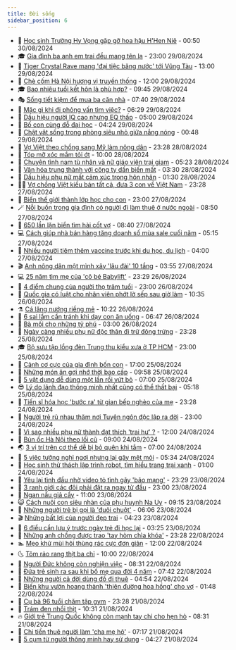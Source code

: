 ```yaml
---
title: Đời sống
sidebar_position: 6
---
```


<!-- vnexpress-doi-song:START -->
- 🚀 [Học sinh Trường Hy Vọng gặp gỡ hoa hậu H&#39;Hen Niê](https://vnexpress.net/hoc-sinh-truong-hy-vong-gap-go-hoa-hau-h-hen-nie-4787180.html) - 00:50 30/08/2024
- 🎓 [Gia đình ba anh em trai đều mang tên lạ](https://vnexpress.net/gia-dinh-ba-anh-em-trai-deu-mang-ten-la-4787298.html) - 23:00 29/08/2024
- 🚦 [Tiger Crystal Rave mang &#39;đại tiệc băng nước&#39; tới Vũng Tàu](https://vnexpress.net/tiger-crystal-rave-mang-dai-tiec-bang-nuoc-toi-vung-tau-4786695.html) - 13:00 29/08/2024
- 🦣 [Chè cốm Hà Nội hương vị truyền thống](https://vnexpress.net/che-com-ha-noi-huong-vi-truyen-thong-4787148.html) - 12:00 29/08/2024
- 🎓 [Bao nhiêu tuổi kết hôn là phù hợp?](https://vnexpress.net/bao-nhieu-tuoi-ket-hon-la-phu-hop-4787062.html) - 09:45 29/08/2024
- 🎭 [Sống tiết kiệm để mua ba căn nhà](https://vnexpress.net/song-tiet-kiem-de-mua-ba-can-nha-4786654.html) - 07:40 29/08/2024
- 🦅 [Mặc gì khi đi phỏng vấn tìm việc?](https://vnexpress.net/mac-gi-khi-di-phong-van-tim-viec-4786589.html) - 06:29 29/08/2024
- 🎃 [Dấu hiệu người IQ cao nhưng EQ thấp](https://vnexpress.net/dau-hieu-nguoi-iq-cao-nhung-eq-thap-4786450.html) - 05:00 29/08/2024
- 💪 [Bố con cùng đỗ đại học](https://vnexpress.net/bo-con-cung-do-dai-hoc-4786832.html) - 04:24 29/08/2024
- 🐻 [Chật vật sống trong phòng siêu nhỏ giữa nắng nóng](https://vnexpress.net/chat-vat-song-trong-phong-sieu-nho-giua-nang-nong-4786766.html) - 00:48 29/08/2024
- 🧠 [Vợ Việt theo chồng sang Mỹ làm nông dân](https://vnexpress.net/vo-viet-theo-chong-sang-my-lam-nong-dan-4785861.html) - 23:28 28/08/2024
- 🐘 [Tóp mỡ xóc mắm tỏi ớt](https://vnexpress.net/doi-song-cooking-top-mo-xoc-mam-toi-ot-4786324.html) - 10:00 28/08/2024
- 👹 [Chuyện tình nam tù nhân và nữ giáo viên trại giam](https://vnexpress.net/chuyen-tinh-nam-tu-nhan-va-nu-giao-vien-trai-giam-4786436.html) - 05:23 28/08/2024
- 💂 [Văn hóa trung thành với công ty dần biến mất](https://vnexpress.net/van-hoa-trung-thanh-voi-cong-ty-dan-bien-mat-4786200.html) - 03:30 28/08/2024
- 🦍 [Dấu hiệu phụ nữ mất cảm xúc trong hôn nhân](https://vnexpress.net/dau-hieu-phu-nu-mat-cam-xuc-trong-hon-nhan-4786216.html) - 01:30 28/08/2024
- 🧑‍🏫 [Vợ chồng Việt kiều bán tất cả, đưa 3 con về Việt Nam](https://vnexpress.net/vo-chong-viet-kieu-ban-tat-ca-dua-3-con-ve-viet-nam-4785121.html) - 23:28 27/08/2024
- 🧰 [Biến thế giới thành lớp học cho con](https://vnexpress.net/bien-the-gioi-thanh-lop-hoc-cho-con-4786370.html) - 23:00 27/08/2024
- 🪄 [Nỗi buồn trong gia đình có người đi làm thuê ở nước ngoài](https://vnexpress.net/noi-buon-trong-gia-dinh-co-nguoi-di-lam-thue-o-nuoc-ngoai-4785981.html) - 08:50 27/08/2024
- 🐲 [650 lần lặn biển tìm hài cốt vợ](https://vnexpress.net/650-lan-lan-bien-tim-hai-cot-vo-4786185.html) - 08:40 27/08/2024
- 💻 [Cách giúp nhà bán hàng tăng doanh số mùa sale cuối năm](https://vnexpress.net/cach-giup-nha-ban-hang-tang-doanh-so-mua-sale-cuoi-nam-4783310.html) - 05:15 27/08/2024
- 🐘 [Nhiều người tiêm thêm vaccine trước khi du học, du lịch](https://vnexpress.net/nhieu-nguoi-tiem-them-vaccine-truoc-khi-du-hoc-du-lich-4786059.html) - 04:00 27/08/2024
- 🎬 [Anh nông dân một mình xây &#39;lâu đài&#39; 10 tầng](https://vnexpress.net/anh-nong-dan-mot-minh-xay-lau-dai-10-tang-4785993.html) - 03:55 27/08/2024
- 💻 [25 năm tìm mẹ của &#39;cô bé Babylift&#39;](https://vnexpress.net/25-nam-tim-me-cua-co-be-babylift-4784656.html) - 23:29 26/08/2024
- 🧰 [4 điểm chung của người thọ trăm tuổi](https://vnexpress.net/4-diem-chung-cua-nguoi-tho-tram-tuoi-4785977.html) - 23:00 26/08/2024
- 🫣 [Quốc gia có luật cho nhân viên phớt lờ sếp sau giờ làm](https://vnexpress.net/quoc-gia-co-luat-cho-nhan-vien-phot-lo-sep-sau-gio-lam-4785896.html) - 10:35 26/08/2024
- ⚗️ [Cá lăng nướng riềng mẻ](https://vnexpress.net/doi-song-cooking-ca-lang-nuong-rieng-me-4785842.html) - 10:22 26/08/2024
- 🌊 [6 sai lầm cần tránh khi dạy con ăn uống](https://vnexpress.net/6-sai-lam-can-tranh-khi-day-con-an-uong-4785744.html) - 06:47 26/08/2024
- 💃 [Bà mối cho những tỷ phú](https://vnexpress.net/ba-moi-cho-nhung-ty-phu-4785491.html) - 03:00 26/08/2024
- 🦆 [Ngày càng nhiều phụ nữ độc thân đi trữ đông trứng](https://vnexpress.net/ngay-cang-nhieu-phu-nu-doc-than-di-tru-dong-trung-4784572.html) - 23:28 25/08/2024
- 🎓 [Bộ sưu tập lồng đèn Trung thu kiểu xưa ở TP HCM](https://vnexpress.net/bo-suu-tap-long-den-trung-thu-kieu-xua-o-tp-hcm-4785538.html) - 23:00 25/08/2024
- 💪 [Cảnh cơ cực của gia đình bốn con](https://vnexpress.net/canh-co-cuc-cua-gia-dinh-bon-con-4785207.html) - 17:00 25/08/2024
- 🤔 [Những món ăn gợi nhớ thời bao cấp](https://vnexpress.net/doi-song-cooking-nhung-mon-an-goi-nho-thoi-bao-cap-4785505.html) - 09:58 25/08/2024
- 🧰 [5 vật dụng dễ dùng một lần rồi vứt bỏ](https://vnexpress.net/5-vat-dung-de-dung-mot-lan-roi-vut-bo-4785365.html) - 07:00 25/08/2024
- 😎 [Lý do lãnh đạo thông minh nhất cũng có thể thất bại](https://vnexpress.net/ly-do-lanh-dao-thong-minh-nhat-cung-co-the-that-bai-4785418.html) - 05:18 25/08/2024
- 🌮 [Tiến sĩ hóa học &#39;bước ra&#39; từ gian bếp nghèo của mẹ](https://vnexpress.net/tien-si-hoa-hoc-buoc-ra-tu-gian-bep-ngheo-cua-me-4784851.html) - 23:28 24/08/2024
- 🧠 [Người trẻ rủ nhau thăm nơi Tuyên ngôn độc lập ra đời](https://vnexpress.net/nguoi-tre-ru-nhau-tham-noi-tuyen-ngon-doc-lap-ra-doi-4785326.html) - 23:00 24/08/2024
- 🎡 [Vì sao nhiều phụ nữ thành đạt thích &#39;trai hư&#39; ?](https://vnexpress.net/vi-sao-nhieu-phu-nu-thanh-dat-thich-trai-hu-4785292.html) - 12:00 24/08/2024
- 🎡 [Bún ốc Hà Nội theo lối cũ](https://vnexpress.net/doi-song-cooking-bun-oc-ha-noi-theo-loi-cu-4785234.html) - 09:00 24/08/2024
- 🌏 [3 vị trí trên cơ thể dễ bị bỏ quên khi tắm](https://vnexpress.net/3-vi-tri-tren-co-the-de-bi-bo-quen-khi-tam-4784838.html) - 07:00 24/08/2024
- 🐻 [5 việc tưởng nghỉ ngơi nhưng lại gây mệt mỏi](https://vnexpress.net/5-viec-tuong-nghi-ngoi-nhung-lai-gay-met-moi-4784852.html) - 05:34 24/08/2024
- 💂 [Học sinh thử thách lập trình robot, tìm hiểu trang trại xanh](https://vnexpress.net/hoc-sinh-thu-thach-lap-trinh-robot-tim-hieu-trang-trai-xanh-4785071.html) - 01:00 24/08/2024
- 🥸 [Yêu lại tình đầu nhờ video tỏ tình gây &#39;bão mạng&#39;](https://vnexpress.net/yeu-lai-tinh-dau-nho-video-to-tinh-gay-bao-mang-4783682.html) - 23:29 23/08/2024
- 🌋 [3 ranh giới các đôi phải đặt ra ngay từ đầu](https://vnexpress.net/3-ranh-gioi-cac-doi-phai-dat-ra-ngay-tu-dau-4785007.html) - 23:00 23/08/2024
- 🦩 [Ngan nấu giả cầy](https://vnexpress.net/doi-song-cooking-ngan-nau-gia-cay-4784932.html) - 11:00 23/08/2024
- 😺 [Cách nuôi con siêu nhàn của phụ huynh Na Uy](https://vnexpress.net/cach-nuoi-con-sieu-nhan-cua-phu-huynh-na-uy-4784951.html) - 09:15 23/08/2024
- 🐻 [Những người trẻ bị gọi là &#39;đuôi chuột&#39;](https://vnexpress.net/nhung-nguoi-tre-bi-goi-la-duoi-chuot-4784836.html) - 06:06 23/08/2024
- 🎬 [Những bất lợi của người đẹp trai](https://vnexpress.net/nhung-bat-loi-cua-nguoi-dep-trai-4784650.html) - 04:23 23/08/2024
- 🎊 [6 điều cần lưu ý trước ngày trẻ đi học lại](https://vnexpress.net/6-dieu-can-luu-y-truoc-ngay-tre-di-hoc-lai-4784786.html) - 03:25 23/08/2024
- 💄 [Những anh chồng được trao &#39;tay hòm chìa khóa&#39;](https://vnexpress.net/nhung-anh-chong-duoc-trao-tay-hom-chia-khoa-4784438.html) - 23:28 22/08/2024
- 🏊 [Mẹo khử mùi hôi thùng rác cực đơn giản](https://vnexpress.net/meo-khu-mui-hoi-thung-rac-cuc-don-gian-4784486.html) - 12:00 22/08/2024
- 🌜 [Tôm rảo rang thịt ba chỉ](https://vnexpress.net/doi-song-cooking-tom-rao-rang-thit-ba-chi-4784470.html) - 10:00 22/08/2024
- 🤡 [Người Đức không còn nghiện việc](https://vnexpress.net/nguoi-duc-khong-con-nghien-viec-4784468.html) - 08:31 22/08/2024
- 🥰 [Đứa trẻ sinh ra sau khi bố mẹ qua đời 4 năm](https://vnexpress.net/dua-tre-sinh-ra-sau-khi-bo-me-qua-doi-4-nam-4778988.html) - 07:42 22/08/2024
- 🦍 [Những người cả đời dùng đồ đi thuê](https://vnexpress.net/nhung-nguoi-ca-doi-dung-do-di-thue-4784358.html) - 04:54 22/08/2024
- 🫣 [Biến khu vườn hoang thành &#39;thiên đường hoa hồng&#39; cho vợ](https://vnexpress.net/bien-khu-vuon-hoang-thanh-thien-duong-hoa-hong-cho-vo-4783387.html) - 01:48 22/08/2024
- 🚦 [Cụ bà 96 tuổi chăm tập gym](https://vnexpress.net/cu-ba-96-tuoi-cham-tap-gym-4784204.html) - 23:28 21/08/2024
- 🐘 [Trám đen nhồi thịt](https://vnexpress.net/doi-song-cooking-tram-den-nhoi-thit-4784065.html) - 10:31 21/08/2024
- 🔥 [Giới trẻ Trung Quốc không còn mạnh tay chi cho hẹn hò](https://vnexpress.net/gioi-tre-trung-quoc-khong-con-manh-tay-chi-cho-hen-ho-4784018.html) - 08:31 21/08/2024
- 🎃 [Chi tiền thuê người làm &#39;cha mẹ hộ&#39;](https://vnexpress.net/chi-tien-thue-nguoi-lam-cha-me-ho-4783791.html) - 07:17 21/08/2024
- 🥳 [5 cụm từ người thông minh hay sử dụng](https://vnexpress.net/5-cum-tu-nguoi-thong-minh-hay-su-dung-4783081.html) - 04:27 21/08/2024<!-- vnexpress-doi-song:END -->
